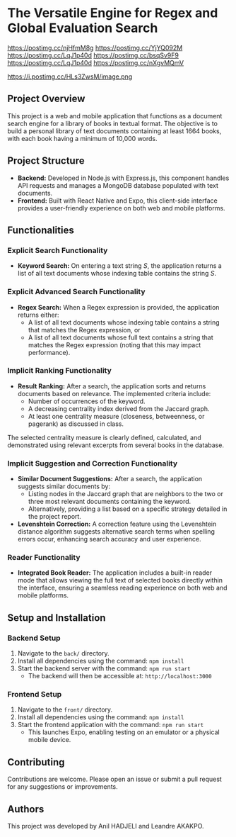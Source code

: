 # The Versatile Engine for Regex and Global Evaluation Search

https://postimg.cc/njHfmM8g
https://postimg.cc/YjYQ092M
https://postimg.cc/LqJ1p40d
https://postimg.cc/bsqSv9F9
https://postimg.cc/LqJ1p40d
https://postimg.cc/nXgvMQmV

https://i.postimg.cc/HLs3ZwsM/image.png


## Project Overview

This project is a web and mobile application that functions as a document search engine for a library of books in textual format. The objective is to build a personal library of text documents containing at least 1664 books, with each book having a minimum of 10,000 words.

## Project Structure

- **Backend:** Developed in Node.js with Express.js, this component handles API requests and manages a MongoDB database populated with text documents.
- **Frontend:** Built with React Native and Expo, this client-side interface provides a user-friendly experience on both web and mobile platforms.

## Functionalities

### Explicit Search Functionality
- **Keyword Search:** On entering a text string *S*, the application returns a list of all text documents whose indexing table contains the string *S*.

### Explicit Advanced Search Functionality
- **Regex Search:** When a Regex expression is provided, the application returns either:
  - A list of all text documents whose indexing table contains a string that matches the Regex expression, or
  - A list of all text documents whose full text contains a string that matches the Regex expression (noting that this may impact performance).

### Implicit Ranking Functionality
- **Result Ranking:** After a search, the application sorts and returns documents based on relevance. The implemented criteria include:
  - Number of occurrences of the keyword.
  - A decreasing centrality index derived from the Jaccard graph.
  - At least one centrality measure (closeness, betweenness, or pagerank) as discussed in class.
  
The selected centrality measure is clearly defined, calculated, and demonstrated using relevant excerpts from several books in the database.

### Implicit Suggestion and Correction Functionality
- **Similar Document Suggestions:** After a search, the application suggests similar documents by:
  - Listing nodes in the Jaccard graph that are neighbors to the two or three most relevant documents containing the keyword.
  - Alternatively, providing a list based on a specific strategy detailed in the project report.
- **Levenshtein Correction:** A correction feature using the Levenshtein distance algorithm suggests alternative search terms when spelling errors occur, enhancing search accuracy and user experience.

### Reader Functionality
- **Integrated Book Reader:** The application includes a built-in reader mode that allows viewing the full text of selected books directly within the interface, ensuring a seamless reading experience on both web and mobile platforms.

## Setup and Installation

### Backend Setup
1. Navigate to the `back/` directory.
2. Install all dependencies using the command: `npm install`
3. Start the backend server with the command: `npm run start`
   - The backend will then be accessible at: `http://localhost:3000`

### Frontend Setup
1. Navigate to the `front/` directory.
2. Install all dependencies using the command: `npm install`
3. Start the frontend application with the command: `npm run start`
   - This launches Expo, enabling testing on an emulator or a physical mobile device.

## Contributing

Contributions are welcome. Please open an issue or submit a pull request for any suggestions or improvements.

## Authors

This project was developed by Anil HADJELI and Leandre AKAKPO.

